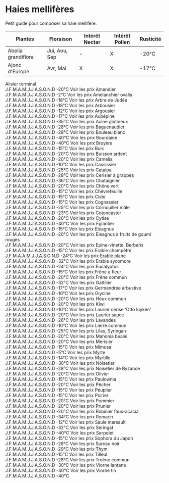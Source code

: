 # Haies mellifères
Petit guide pour composer sa haie mellifère.

Plantes | Floraison | Intérêt Nectar | Intérêt Pollen | Rusticité
 --- | --- | --- | --- | --- 
Abelia grandiflora | Jui, Aou, Sep | - | X | -20°C
Ajonc d'Europe | Avr, Mai | X | X | -17°C
Alisier torminal 	
J.F.M.A.M.J.J.A.S.O.N.D
			-20°C 	Voir les prix
Amandier 	
J.F.M.A.M.J.J.A.S.O.N.D
			-2°C 	Voir les prix
Amelanchier ovalis 	
J.F.M.A.M.J.J.A.S.O.N.D
			-18°C 	Voir les prix
Arbre de Judée 	
J.F.M.A.M.J.J.A.S.O.N.D
			-18°C 	Voir les prix
Arbousier 	
J.F.M.A.M.J.J.A.S.O.N.D
			-12°C 	Voir les prix
Argousier 	
J.F.M.A.M.J.J.A.S.O.N.D
			-17°C 	Voir les prix
Aubépine 	
J.F.M.A.M.J.J.A.S.O.N.D
			-35°C 	Voir les prix
Aulne glutineux 	
J.F.M.A.M.J.J.A.S.O.N.D
			-28°C 	Voir les prix
Baguenaudier 	
J.F.M.A.M.J.J.A.S.O.N.D
			-28°C 	Voir les prix
Bouleau blanc 	
J.F.M.A.M.J.J.A.S.O.N.D
			-40°C 	Voir les prix
Bourdaine 	
J.F.M.A.M.J.J.A.S.O.N.D
			-40°C 	Voir les prix
Bruyère 	
J.F.M.A.M.J.J.A.S.O.N.D
			-15°C 	Voir les prix
Buis 	
J.F.M.A.M.J.J.A.S.O.N.D
			-20°C 	Voir les prix
Buisson ardent 	
J.F.M.A.M.J.J.A.S.O.N.D
			-20°C 	Voir les prix
Camelia 	
J.F.M.A.M.J.J.A.S.O.N.D
			-10°C 	Voir les prix
Cassissier 	
J.F.M.A.M.J.J.A.S.O.N.D
			-25°C 	Voir les prix
Catalpa 	
J.F.M.A.M.J.J.A.S.O.N.D
			-28°C 	Voir les prix
Cerisier à grappes 	
J.F.M.A.M.J.J.A.S.O.N.D
			-36°C 	Voir les prix
Chataignier 	
J.F.M.A.M.J.J.A.S.O.N.D
			-20°C 	Voir les prix
Chêne vert 	
J.F.M.A.M.J.J.A.S.O.N.D
			-15°C 	Voir les prix
Chévrefeuille 	
J.F.M.A.M.J.J.A.S.O.N.D
			-15°C 	Voir les prix
Ciste 	
J.F.M.A.M.J.J.A.S.O.N.D
			-15°C 	Voir les prix
Cognassier 	
J.F.M.A.M.J.J.A.S.O.N.D
			-25°C 	Voir les prix
Cornouiller mâle 	
J.F.M.A.M.J.J.A.S.O.N.D
			-23°C 	Voir les prix
Cotoneaster 	
J.F.M.A.M.J.J.A.S.O.N.D
			-20°C 	Voir les prix
Cytise 	
J.F.M.A.M.J.J.A.S.O.N.D
			-40°C 	Voir les prix
Eglantier 	
J.F.M.A.M.J.J.A.S.O.N.D
			-15°C 	Voir les prix
Eleagnus 	
J.F.M.A.M.J.J.A.S.O.N.D
			-20°C 	Voir les prix
Eleagnus à fruits de goumi rouges 	
J.F.M.A.M.J.J.A.S.O.N.D
			-20°C 	Voir les prix
Epine-vinette, Berberis 	
J.F.M.A.M.J.J.A.S.O.N.D
			-15°C 	Voir les prix
Erable champêtre 	
J.F.M.A.A.M.J.J.A.S.O.N.D
			-24°C 	Voir les prix
Erable plane 	
J.F.M.A.M.J.J.A.S.O.N.D
			-32°C 	Voir les prix
Erable sycomore 	
J.F.M.A.M.J.J.A.S.O.N.D
			-24°C 	Voir les prix
Eucalyptus 	
J.F.M.A.M.J.J.A.S.O.N.D
			-15°C 	Voir les prix
Frêne à fleur 	
J.F.M.A.M.J.J.A.S.O.N.D
			-20°C 	Voir les prix
Frêne commun 	
J.F.M.A.M.J.J.A.S.O.N.D
			-32°C 	Voir les prix
Gattilier 	
J.F.M.A.M.J.J.A.S.O.N.D
			-17°C 	Voir les prix
Germandrée arbustive 	
J.F.M.A.M.J.J.A.S.O.N.D
			-10°C 	Voir les prix
Glycine 	
J.F.M.A.M.J.J.A.S.O.N.D
			-20°C 	Voir les prix
Houx commun 	
J.F.M.A.M.J.J.A.S.O.N.D
			-20°C 	Voir les prix
Kiwi 	
J.F.M.A.M.J.J.A.S.O.N.D
			-10°C 	Voir les prix
Laurier cerise 'Otto luyken' 	
J.F.M.A.M.J.J.A.S.O.N.D
			-20°C 	Voir les prix
Laurier sauce 	
J.F.M.A.M.J.J.A.S.O.N.D
			-26°C 	Voir les prix
Lavandes 	
J.F.M.A.M.J.J.A.S.O.N.D
			-10°C 	Voir les prix
Lierre commun 	
J.F.M.A.M.J.J.A.S.O.N.D
			-25°C 	Voir les prix
Lilas, Syringan 	
J.F.M.A.M.J.J.A.S.O.N.D
			-20°C 	Voir les prix
Mahonia bealei 	
J.F.M.A.M.J.J.A.S.O.N.D
			-20°C 	Voir les prix
Merisier 	
J.F.M.A.M.J.J.A.S.O.N.D
			-15°C 	Voir les prix
Mimosa 	
J.F.M.A.M.J.J.A.S.O.N.D
			-5°C 	Voir les prix
Myrte 	
J.F.M.A.M.J.J.A.S.O.N.D
			-14°C 	Voir les prix
Myrtille 	
J.F.M.A.M.J.J.A.S.O.N.D
			-30°C 	Voir les prix
Noisetier 	
J.F.M.A.M.J.J.A.S.O.N.D
			-28°C 	Voir les prix
Noisetier de Byzance 	
J.F.M.A.M.J.J.A.S.O.N.D
			-20°C 	Voir les prix
Olivier 	
J.F.M.A.M.J.J.A.S.O.N.D
			-15°C 	Voir les prix
Paulownia 	
J.F.M.A.M.J.J.A.S.O.N.D
			-20°C 	Voir les prix
Pêcher 	
J.F.M.A.M.J.J.A.S.O.N.D
			-15°C 	Voir les prix
Peuplier 	
J.F.M.A.M.J.J.A.S.O.N.D
			-15°C 	Voir les prix
Poirier 	
J.F.M.A.M.J.J.A.S.O.N.D
			-20°C 	Voir les prix
Pommier 	
J.F.M.A.M.J.J.A.S.O.N.D
			-20°C 	Voir les prix
Prunier 	
J.F.M.A.M.J.J.A.S.O.N.D
			-20°C 	Voir les prix
Robinier faux-acacia 	
J.F.M.A.M.J.J.A.S.O.N.D
			-34°C 	Voir les prix
Romarin 	
J.F.M.A.M.J.J.A.S.O.N.D
			-12°C 	Voir les prix
Saule marsault 	
J.F.M.A.M.J.J.A.S.O.N.D
			-32°C 	Voir les prix
Seringat 	
J.F.M.A.M.J.J.A.S.O.N.D
			-40°C 	Voir les prix
Serpolet 	
J.F.M.A.M.J.J.A.S.O.N.D
			-15°C 	Voir les prix
Sophora du Japon 	
J.F.M.A.M.J.J.A.S.O.N.D
			-28°C 	Voir les prix
Sureau noir 	
J.F.M.A.M.J.J.A.S.O.N.D
			-29°C 	Voir les prix
Thym 	
J.F.M.A.M.J.J.A.S.O.N.D
			-15°C 	Voir les prix
Tilleul 	
J.F.M.A.M.J.J.A.S.O.N.D
			-28°C 	Voir les prix
Troène commun 	
J.F.M.A.M.J.J.A.S.O.N.D
			-30°C 	Voir les prix
Viorne lantane 	
J.F.M.A.M.J.J.A.S.O.N.D
			-40°C 	Voir les prix
Viorne tin 	
J.F.M.A.M.J.J.A.S.O.N.D
			-40°C
